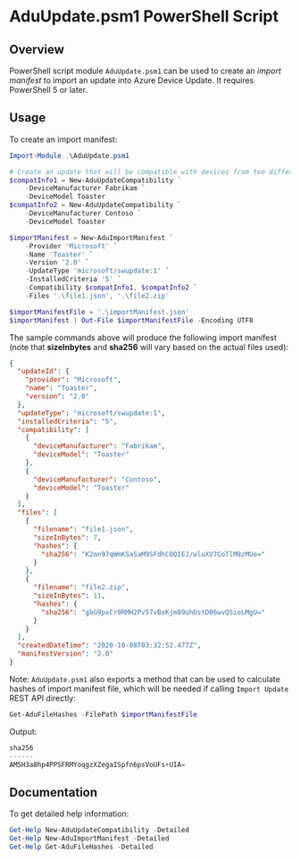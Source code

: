# AduUpdate.psm1 PowerShell Script

## Overview

PowerShell script module `AduUpdate.psm1` can be used to create an *import manifest* to import an update into Azure Device Update. It requires PowerShell 5 or later.

## Usage

To create an import manifest:

```powershell
Import-Module .\AduUpdate.psm1

# Create an update that will be compatible with devices from two different manufacturers.
$compatInfo1 = New-AduUpdateCompatibility `
    -DeviceManufacturer Fabrikam `
    -DeviceModel Toaster
$compatInfo2 = New-AduUpdateCompatibility `
    -DeviceManufacturer Contoso `
    -DeviceModel Toaster

$importManifest = New-AduImportManifest `
    -Provider 'Microsoft' `
    -Name 'Toaster' `
    -Version '2.0' `
    -UpdateType 'microsoft/swupdate:1' `
    -InstalledCriteria '5' `
    -Compatibility $compatInfo1, $compatInfo2 `
    -Files '.\file1.json', '.\file2.zip'

$importManifestFile = '.\importManifest.json'
$importManifest | Out-File $importManifestFile -Encoding UTF8
```

The sample commands above will produce the following import manifest (note that **sizeInbytes** and **sha256** will vary based on the actual files used):

```json
{
  "updateId": {
    "provider": "Microsoft",
    "name": "Toaster",
    "version": "2.0"
  },
  "updateType": "microsoft/swupdate:1",
  "installedCriteria": "5",
  "compatibility": [
    {
      "deviceManufacturer": "Fabrikam",
      "deviceModel": "Toaster"
    },
    {
      "deviceManufacturer": "Contoso",
      "deviceModel": "Toaster"
    }
  ],
  "files": [
    {
      "filename": "file1.json",
      "sizeInBytes": 7,
      "hashes": {
        "sha256": "K2mn97qWmKSaSaM9SFdhC0QIEJ/wluXV7CoTlM8zMUo="
      }
    },
    {
      "filename": "file2.zip",
      "sizeInBytes": 11,
      "hashes": {
        "sha256": "gbG9pxCr9RMH2Pv57vBxKjm89uhUstD06wvQSioLMgU="
      }
    }
  ],
  "createdDateTime": "2020-10-08T03:32:52.477Z",
  "manifestVersion": "2.0"
}
```

Note: `AduUpdate.psm1` also exports a method that can be used to calculate hashes of import manifest file, which will be needed if calling `Import Update` REST API directly:

```powershell
Get-AduFileHashes -FilePath $importManifestFile
```

Output:

```PowerShell
sha256
------
AM5H3a8hp4PPSFRMYoqgzXZegaISpfn6psVoUFs+UIA=
```

## Documentation

To get detailed help information:

```powershell
Get-Help New-AduUpdateCompatibility -Detailed
Get-Help New-AduImportManifest -Detailed
Get-Help Get-AduFileHashes -Detailed
```
